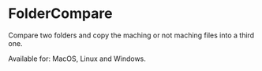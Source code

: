 # FolderCompare
Compare two folders and copy the maching or not maching files into a third one.

Available for: MacOS, Linux and Windows.

